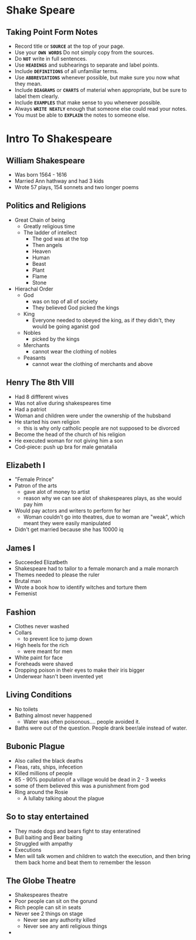 # Shake Speare

## Taking Point Form Notes

- Record title or **```SOURCE```** at the top of your page.
- Use your **```OWN WORDS```** Do not simply copy from the sources.
- Do **```NOT```** write in full sentences.
- Use **```HEADINGS```** and subhearings to separate and label points.
- Include **```DEFINITIONS```** of all unfamiliar terms.
- Use **```ABBREVIATIONS```** whenever possible, but make sure you now what they mean.
- Include **```DIAGRAMS```** or **```CHARTS```** of material when appropriate, but be sure to label them clearly.
- Include **```EXAMPLES```** that make sense to you whenever possible.
- Always **```WRITE NEATLY```** enough that someone else could read your notes.
- You must be able to **```EXPLAIN```** the notes to someone else.

# Intro To Shakespeare

## William Shakespeare
- Was born 1564 - 1616
- Married Ann hathway and had 3 kids
- Wrote 57 plays, 154 sonnets and two longer poems

## Politics and Religions
- Great Chain of being
  - Greatly religious time
  - The ladder of intellect
    - The god was at the top
    - Then angels
    - Heaven
    - Human
    - Beast
    - Plant
    - Flame
    - Stone
- Hierachal Order
  - God
    - was on top of all of society
    - They believed God picked the kings
  - King
    - Everyone needed to obeyed the king, as if they didn't, they would be going aganist god
  - Nobles
    - picked by the kings
  - Merchants
    - cannot wear the clothing of nobles
  - Peasants
    - cannot wear the clothing of merchants and above

## Henry The 8th VIII
  - Had 8 diffferent wives
  - Was not alive during shakespeares time
  - Had a patriot
  - Woman and children were under the ownership of the hubsband
  - He started his own religion
    - this is why only catholic people are not supposed to be divorced
  - Become the head of the church of his religion
  - He executed woman for not giving him a son
  - Cod-piece: push up bra for male genatalia
 
## Elizabeth I
- "Female Prince"
- Patron of the arts
  - gave alot of money to artist
  - reason why we can see alot of shakespeares plays, as she would pay him
- Would pay actors and writers to perform for her
  - Woman couldn't go into theatres, due to woman are "weak", which meant they were easily manipulated
- Didn't get married because she has 10000 iq

## James I
- Succeeded Elizatbeth
- Shakespeare had to tailor to a female monarch and a male monarch
- Themes needed to please the ruler
- Brutal man
- Wrote a book how to identify witches and torture them
- Femenist

## Fashion
- Clothes never washed
- Collars
  - to prevent lice to jump down
- High heels for the rich
  - were meant for men
- White paint for face
- Foreheads were shaved
- Dropping poison in their eyes to make their iris bigger
- Underwear hasn't been invented yet

## Living Conditions
- No toilets
- Bathing almost never happened
  - Water was often poisonous.... people avoided it.
- Baths were out of the question. People drank beer/ale instead of water.

## Bubonic Plague
- Also called the black deaths
- Fleas, rats, ships, infecetion
- Killed millions of people
- 85 - 90% population of a village would be dead in 2 - 3 weeks
- some of them believed this was a punishment from god
- Ring around the Rosie
  - A lullaby talking about the plague

## So to stay entertained
- They made dogs and bears fight to stay enteratined
- Bull baiting and Bear baiting
- Struggled with ampathy
- Executions
- Men will talk women and children to watch the execution, and then bring them back home and beat them to remember the lesson

## The Globe Theatre
- Shakespeares theatre
- Poor people can sit on the gorund
- Rich people can sit in seats
- Never see 2 things on stage
  - Never see any authority killed
  - Never see any anti religious things
-  

